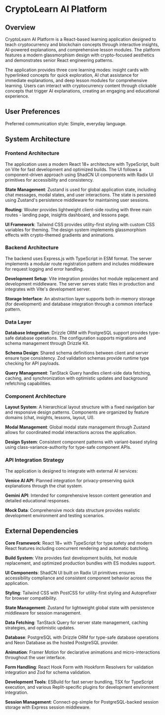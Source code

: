 # CryptoLearn AI Platform

## Overview

CryptoLearn AI Platform is a React-based learning application designed to teach cryptocurrency and blockchain concepts through interactive insights, AI-powered explanations, and comprehensive lesson modules. The platform features a modern glassmorphism design with crypto-focused aesthetics and demonstrates senior React engineering patterns.

The application provides three core learning modes: insight cards with hyperlinked concepts for quick exploration, AI chat assistance for immediate explanations, and deep lesson modules for comprehensive learning. Users can interact with cryptocurrency content through clickable concepts that trigger AI explanations, creating an engaging and educational experience.

## User Preferences

Preferred communication style: Simple, everyday language.

## System Architecture

### Frontend Architecture
The application uses a modern React 18+ architecture with TypeScript, built on Vite for fast development and optimized builds. The UI follows a component-driven approach using ShadCN UI components with Radix UI primitives for accessibility and consistency.

**State Management**: Zustand is used for global application state, including chat messages, modal states, and user interactions. The state is persisted using Zustand's persistence middleware for maintaining user sessions.

**Routing**: Wouter provides lightweight client-side routing with three main routes - landing page, insights dashboard, and lessons page.

**UI Framework**: Tailwind CSS provides utility-first styling with custom CSS variables for theming. The design system implements glassmorphism effects with crypto-themed gradients and animations.

### Backend Architecture
The backend uses Express.js with TypeScript in ESM format. The server implements a modular route registration pattern and includes middleware for request logging and error handling.

**Development Setup**: Vite integration provides hot module replacement and development middleware. The server serves static files in production and integrates with Vite's development server.

**Storage Interface**: An abstraction layer supports both in-memory storage (for development) and database integration through a common interface pattern.

### Data Layer
**Database Integration**: Drizzle ORM with PostgreSQL support provides type-safe database operations. The configuration supports migrations and schema management through Drizzle Kit.

**Schema Design**: Shared schema definitions between client and server ensure type consistency. Zod validation schemas provide runtime type checking for API payloads.

**Query Management**: TanStack Query handles client-side data fetching, caching, and synchronization with optimistic updates and background refetching capabilities.

### Component Architecture
**Layout System**: A hierarchical layout structure with a fixed navigation bar and responsive design patterns. Components are organized by feature domains (chat, insights, lessons, layout, UI).

**Modal Management**: Global modal state management through Zustand allows for coordinated modal interactions across the application.

**Design System**: Consistent component patterns with variant-based styling using class-variance-authority for type-safe component APIs.

### API Integration Strategy
The application is designed to integrate with external AI services:

**Venice AI API**: Planned integration for privacy-preserving quick explanations through the chat system.

**Gemini API**: Intended for comprehensive lesson content generation and detailed educational responses.

**Mock Data**: Comprehensive mock data structure provides realistic development environment and testing scenarios.

## External Dependencies

**Core Framework**: React 18+ with TypeScript for type safety and modern React features including concurrent rendering and automatic batching.

**Build System**: Vite provides fast development builds, hot module replacement, and optimized production bundles with ES modules support.

**UI Components**: ShadCN UI built on Radix UI primitives ensures accessibility compliance and consistent component behavior across the application.

**Styling**: Tailwind CSS with PostCSS for utility-first styling and Autoprefixer for browser compatibility.

**State Management**: Zustand for lightweight global state with persistence middleware for session management.

**Data Fetching**: TanStack Query for server state management, caching strategies, and optimistic updates.

**Database**: PostgreSQL with Drizzle ORM for type-safe database operations and Neon Database as the hosted PostgreSQL provider.

**Animation**: Framer Motion for declarative animations and micro-interactions throughout the user interface.

**Form Handling**: React Hook Form with Hookform Resolvers for validation integration and Zod for schema validation.

**Development Tools**: ESBuild for fast server bundling, TSX for TypeScript execution, and various Replit-specific plugins for development environment integration.

**Session Management**: Connect-pg-simple for PostgreSQL-backed session storage with Express session middleware.